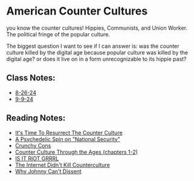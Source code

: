 # American Counter Cultures
you know the counter cultures! Hippies, Communists, and Union Worker. The political fringe of the popular culture.

The biggest question I want to see if I can answer is: was the counter culture killed by the digital age because popular culture was killed by the digital age? or does it live on in a form unrecognizable to its hippie past?

## Class Notes:
* [8-26-24](/Fall%202024/American%20Counter%20Cultures%20(HON-2306G)/8-26-28.md)
* [9-9-24](Notes_9-9-24.md)

## Reading Notes:
* [It's Time To Resurrect The Counter Culture](rescountercul.md)
* [A Psychedelic Spin on "National Security"](NationSecSpin.md)
* [Crunchy Cons](CrunchyCons.md)
* [Counter Culture Through the Ages (chapters 1-2)](CTTA_CH1&2.md)
* [IS IT RIOT GRRRL](riotGrrrl.md)
* [The Internet Didn't Kill Counterculture](internetKillCounterculture.md)
* [Why Johnny Can't Dissent](Johnny.md)
